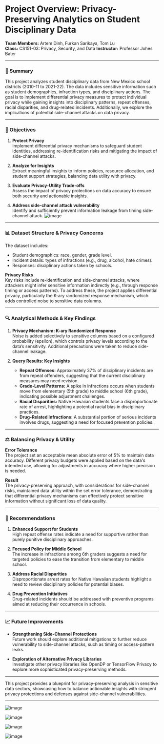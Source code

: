 
# Project Overview: Privacy-Preserving Analytics on Student Disciplinary Data

**Team Members:** Artem Dinh, Furkan Sarikaya, Tom Lu  
**Class:** CS151-03: Privacy, Security, and Data
**Instructor:** Professor Johes Bater

---

### 📄 Summary

This project analyzes student disciplinary data from New Mexico school districts (2010-11 to 2021-22). The data includes sensitive information such as student demographics, infraction types, and disciplinary actions. The goal is to implement differential privacy measures to protect individual privacy while gaining insights into disciplinary patterns, repeat offenses, racial disparities, and drug-related incidents. Additionally, we explore the implications of potential side-channel attacks on data privacy.

---

### 🌟 Objectives
1. **Protect Privacy**  
   Implement differential privacy mechanisms to safeguard student identities, addressing re-identification risks and mitigating the impact of side-channel attacks.
   
2. **Analyze for Insights**  
   Extract meaningful insights to inform policies, resource allocation, and student support strategies, balancing data utility with privacy.
   
3. **Evaluate Privacy-Utility Trade-offs**  
   Assess the impact of privacy protections on data accuracy to ensure both security and actionable insights.

4. **Address side-channel attack vulnerability**  
   Identify and sufficiently prevent information leakage from timing side-channel attack.
   ![image](https://github.com/user-attachments/assets/3c188124-9982-47ee-a0ce-1a90f8899d48)
---

### 📊 Dataset Structure & Privacy Concerns
The dataset includes:
- Student demographics: race, gender, grade level.
- Incident details: types of infractions (e.g., drug, alcohol, hate crimes).
- Responses: disciplinary actions taken by schools.

**Privacy Risks**  
Key risks include re-identification and side-channel attacks, where attackers might infer sensitive information indirectly (e.g., through response timing or access patterns). To address these, the project applies differential privacy, particularly the K-ary randomized response mechanism, which adds controlled noise to sensitive data columns.

---

### 🔍 Analytical Methods & Key Findings
1. **Privacy Mechanism: K-ary Randomized Response**  
   Noise is added selectively to sensitive columns based on a configured probability (epsilon), which controls privacy levels according to the data’s sensitivity. Additional precautions were taken to reduce side-channel leakage.

2. **Query Results: Key Insights**  
   - **Repeat Offenses:** Approximately 37% of disciplinary incidents are from repeat offenders, suggesting that the current disciplinary measures may need revision.
   - **Grade-Level Patterns:** A spike in infractions occurs when students move from elementary (5th grade) to middle school (6th grade), indicating possible adjustment challenges.
   - **Racial Disparities:** Native Hawaiian students face a disproportionate rate of arrest, highlighting a potential racial bias in disciplinary practices.
   - **Drug-Related Infractions:** A substantial portion of serious incidents involves drugs, suggesting a need for focused prevention policies.

---

### ⚖️ Balancing Privacy & Utility
**Error Tolerance**  
The project set an acceptable mean absolute error of 5% to maintain data accuracy. Different privacy budgets were applied based on the data's intended use, allowing for adjustments in accuracy where higher precision is needed.

**Result**  
The privacy-preserving approach, with considerations for side-channel risks, maintained data utility within the set error tolerance, demonstrating that differential privacy mechanisms can effectively protect sensitive information without significant loss of data quality.

---

### 🔄 Recommendations
1. **Enhanced Support for Students**  
   High repeat offense rates indicate a need for supportive rather than purely punitive disciplinary approaches.

2. **Focused Policy for Middle School**  
   The increase in infractions among 6th graders suggests a need for targeted policies to ease the transition from elementary to middle school.

3. **Address Racial Disparities**  
   Disproportionate arrest rates for Native Hawaiian students highlight a need to review disciplinary policies for potential biases.

4. **Drug Prevention Initiatives**  
   Drug-related incidents should be addressed with preventive programs aimed at reducing their occurrence in schools.

---

### 📈 Future Improvements
- **Strengthening Side-Channel Protections**  
  Future work should explore additional mitigations to further reduce vulnerability to side-channel attacks, such as timing or access-pattern leaks.

- **Exploration of Alternative Privacy Libraries**  
  Investigate other privacy libraries like OpenDP or TensorFlow Privacy to explore more sophisticated privacy-preserving methods.

---

This project provides a blueprint for privacy-preserving analysis in sensitive data sectors, showcasing how to balance actionable insights with stringent privacy protections and defenses against side-channel vulnerabilities.

---

![image](https://github.com/user-attachments/assets/2d519966-300e-4280-bd73-dbe2da1adcce)

![image](https://github.com/user-attachments/assets/a985107f-13cd-4889-a1b2-8a1f3e475f5d)

![image](https://github.com/user-attachments/assets/6d360ca1-b0a4-4073-9305-f6b3dd294100)

![image](https://github.com/user-attachments/assets/634dc3b4-9317-4e36-95c7-5f86351e73c6)
